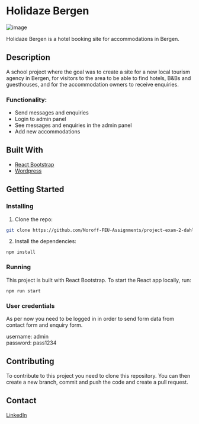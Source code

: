 # Holidaze Bergen

![image](https://tinasportfolio.netlify.app/images/img-1.jpg)

Holidaze Bergen is a hotel booking site for accommodations in Bergen.

## Description

A school project where the goal was to create a site for a new local tourism agency in Bergen, for visitors to the area to be able to find hotels, B&Bs and guesthouses, and for the accommodation owners to receive enquiries.

### Functionality:
- Send messages and enquiries
- Login to admin panel
- See messages and enquiries in the admin panel
- Add new accommodations

## Built With

- [React Bootstrap](https://react-bootstrap.github.io)
- [Wordpress](https://wordpress.com)

## Getting Started

### Installing

1. Clone the repo:

```bash
git clone https://github.com/Noroff-FEU-Assignments/project-exam-2-dahltina.git
```

2. Install the dependencies:

```
npm install
```

### Running

This project is built with React Bootstrap. To start the React app locally, run:

```
npm run start
```

### User credentials
As per now you need to be logged in in order to send form data from contact form and enquiry form.

username: admin <br>
password: pass1234 <br>

## Contributing

To contribute to this project you need to clone this repository. You can then create a new branch, commit and push the code and create a pull request.

## Contact

[LinkedIn](https://www.linkedin.com/in/tina-dahl-17531389/)
